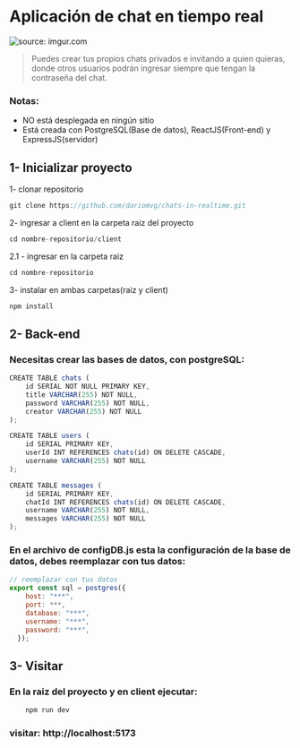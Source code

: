 # Aplicación de chat en tiempo real

<img src="https://i.imgur.com/QfFDnTa.png" title="source: imgur.com" />

> Puedes crear tus propios chats privados e invitando a quien quieras, donde otros usuarios podrán ingresar siempre que tengan la contraseña del chat.

### Notas:
- NO está desplegada en ningún sitio
- Está creada con PostgreSQL(Base de datos), ReactJS(Front-end) y ExpressJS(servidor)


## 1- Inicializar proyecto  

1- clonar repositorio
```js
git clone https://github.com/dariomvg/chats-in-realtime.git
```

2- ingresar a client en la carpeta raiz del proyecto
```js
cd nombre-repositorio/client
```
2.1 - ingresar en la carpeta raiz
```js
cd nombre-repositorio
```

3- instalar en ambas carpetas(raiz y client)
```js
npm install
```

## 2- Back-end

### Necesitas crear las bases de datos, con postgreSQL: 

```js
CREATE TABLE chats (  
    id SERIAL NOT NULL PRIMARY KEY,
    title VARCHAR(255) NOT NULL,
    password VARCHAR(255) NOT NULL,
    creator VARCHAR(255) NOT NULL
);

CREATE TABLE users (  
    id SERIAL PRIMARY KEY,
    userId INT REFERENCES chats(id) ON DELETE CASCADE,
    username VARCHAR(255) NOT NULL
);

CREATE TABLE messages (  
    id SERIAL PRIMARY KEY,
    chatId INT REFERENCES chats(id) ON DELETE CASCADE,
    username VARCHAR(255) NOT NULL,
    messages VARCHAR(255) NOT NULL
);
```

### En el archivo de configDB.js esta la configuración de la base de datos, debes reemplazar con tus datos:

```js
// reemplazar con tus datos
export const sql = postgres({
    host: "***",
    port: ***,
    database: "***",
    username: "***",
    password: "***",
  });
```

## 3- Visitar

### En la raiz del proyecto y en client ejecutar:

```js
    npm run dev
```
### visitar: http://localhost:5173





